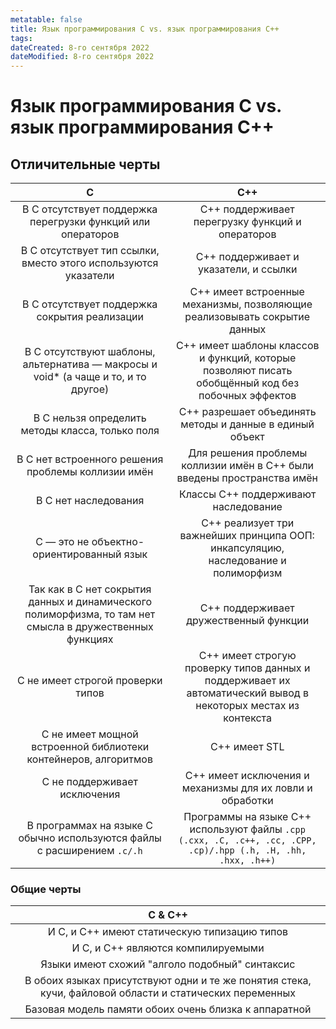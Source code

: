 ```yaml
---
metatable: false
title: Язык программирования C vs. язык программирования C++
tags:
dateCreated: 8-го сентября 2022
dateModified: 8-го сентября 2022
---
```

# Язык программирования C vs. язык программирования C++

## Отличительные черты

|                                                    C                                                     |                                                      C++                                                       |
|:--------------------------------------------------------------------------------------------------------:|:--------------------------------------------------------------------------------------------------------------:|
|                       В C отсутствует поддержка перегрузки функций или операторов                        |                                C++ поддерживает перегрузку функций и операторов                                |
|                     В C отсутствует тип ссылки, вместо этого используются указатели                      |                                     C++ поддерживает и указатели, и ссылки                                     |
|                              В C отсутствует поддержка сокрытия реализации                               |                   C++ имеет встроенные механизмы, позволяющие реализовывать сокрытие данных                    |
|            В C отсутствуют шаблоны, альтернатива — макросы и void* (а чаще и то, и то другое)            |       C++ имеет шаблоны классов и функций, которые позволяют писать обобщённый код без побочных эффектов       |
|                             В C нельзя определить методы класса, только поля                             |                            C++ разрешает объединять методы и данные в единый объект                            |
|                            В C нет встроенного решения проблемы коллизии имён                            |                    Для решения проблемы коллизии имён в C++ были введены пространства имён                     |
|                                           В C нет наследования                                           |                                      Классы C++ поддерживают наследование                                      |
|                                 C — это не объектно-ориентированный язык                                 |               C++ реализует три важнейших принципа ООП: инкапсуляцию, наследование и полиморфизм               |
| Так как в C нет сокрытия данных и динамического полиморфизма, то там нет смысла в дружественных функциях |                                     C++ поддерживает дружественный функции                                     |
|                                    C не имеет строгой проверки типов                                     | C++ имеет строгую проверку типов данных и поддерживает их автоматический вывод в некоторых местах из контекста |
|                     C не имеет мощной встроенной библиотеки контейнеров, алгоритмов                      |                                                 C++ имеет STL                                                  |
|                                       C не поддерживает исключения                                       |                           C++ имеет исключения и механизмы для их ловли и обработки                            |
|                 В программах на языке C обычно используются файлы с расширением `.c/.h`                  | Программы на языке C++ используют файлы `.cpp (.cxx, .C, .c++, .cc, .CPP, .cp)/.hpp (.h, .H, .hh, .hxx, .h++)`                                                                                                               |

### Общие черты

|                                                 C & C++                                                 |
|:-------------------------------------------------------------------------------------------------------:|
|                              И C, и C++ имеют статическую типизацию типов                               |
|                              И C, и C++ являются компилируемыми                         |
|                             Языки имеют схожий "алголо подобный" синтаксис                              |
| В обоих языках присутствуют одни и те же понятия стека, кучи, файловой области и статических переменных |
|                          Базовая модель памяти обоих очень близка к аппаратной                          |

